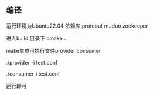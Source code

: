 ## 编译
运行环境为Ubuntu22.04
依赖库:protobuf muduo zookeeper

进入build 目录下 cmake ..

make生成可执行文件provider  consumer

./provider -i test.conf

./consumer-i test.conf

运行即可
